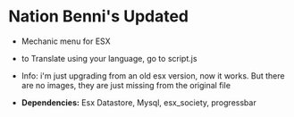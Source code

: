 # Nation Benni's Updated
- Mechanic menu for ESX
- to Translate using your language, go to script.js 
- Info: i'm just upgrading from an old esx version, now it works. But there are no images, they are just missing from the original file

- **Dependencies:** Esx Datastore, Mysql, esx_society, progressbar
